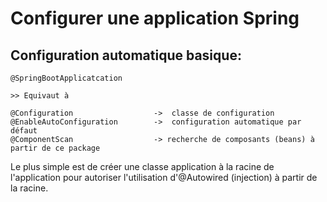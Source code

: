 # Configurer une application Spring

## Configuration automatique basique:

    @SpringBootApplicatcation
    
    >> Equivaut à
    
    @Configuration                  ->  classe de configuration
    @EnableAutoConfiguration        ->  configuration automatique par défaut
    @ComponentScan                  -> recherche de composants (beans) à partir de ce package
    
Le plus simple est de créer une classe application à la racine de l'application pour autoriser l'utilisation 
d'@Autowired (injection) à partir de la racine.

